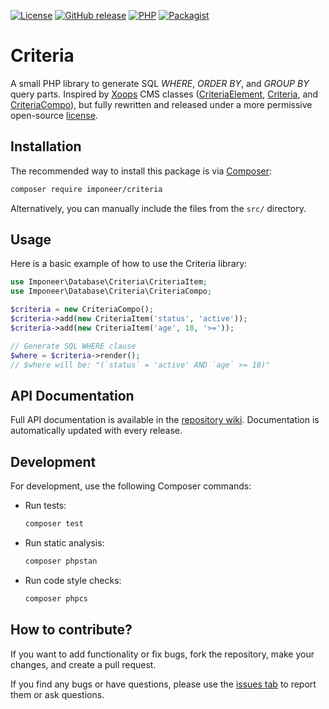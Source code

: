 [![License](https://img.shields.io/github/license/imponeer/criteria.svg)](LICENSE)
[![GitHub release](https://img.shields.io/github/release/imponeer/criteria.svg)](https://github.com/imponeer/criteria/releases) [![PHP](https://img.shields.io/packagist/php-v/imponeer/criteria.svg)](http://php.net) 
[![Packagist](https://img.shields.io/packagist/dm/imponeer/criteria.svg)](https://packagist.org/packages/imponeer/criteria)

# Criteria

A small PHP library to generate SQL *WHERE*, *ORDER BY*, and *GROUP BY* query parts. Inspired by [Xoops](//xoops.org) CMS classes ([CriteriaElement](https://github.com/XOOPS/XoopsCore/blob/b6c8582ef294f85bde7e8e48f7475c1d36284c5e/xoops_lib/Xoops/Core/Kernel/CriteriaElement.php), [Criteria](https://github.com/XOOPS/XoopsCore/blob/b6c8582ef294f85bde7e8e48f7475c1d36284c5e/xoops_lib/Xoops/Core/Kernel/Criteria.php), and [CriteriaCompo](https://github.com/XOOPS/XoopsCore/blob/b6c8582ef294f85bde7e8e48f7475c1d36284c5e/xoops_lib/Xoops/Core/Kernel/CriteriaCompo.php)), but fully rewritten and released under a more permissive open-source [license](LICENSE).

## Installation

The recommended way to install this package is via [Composer](https://getcomposer.org):

```bash
composer require imponeer/criteria
```

Alternatively, you can manually include the files from the `src/` directory.

## Usage

Here is a basic example of how to use the Criteria library:

```php
use Imponeer\Database\Criteria\CriteriaItem;
use Imponeer\Database\Criteria\CriteriaCompo;

$criteria = new CriteriaCompo();
$criteria->add(new CriteriaItem('status', 'active'));
$criteria->add(new CriteriaItem('age', 18, '>='));

// Generate SQL WHERE clause
$where = $criteria->render();
// $where will be: "(`status` = 'active' AND `age` >= 18)"
```

## API Documentation

Full API documentation is available in the [repository wiki](https://github.com/imponeer/criteria/wiki). Documentation is automatically updated with every release.

## Development

For development, use the following Composer commands:

- Run tests:
  ```bash
  composer test
  ```
- Run static analysis:
  ```bash
  composer phpstan
  ```
- Run code style checks:
  ```bash
  composer phpcs
  ```

## How to contribute?

If you want to add functionality or fix bugs, fork the repository, make your changes, and create a pull request.

If you find any bugs or have questions, please use the [issues tab](https://github.com/imponeer/criteria/issues) to report them or ask questions.
